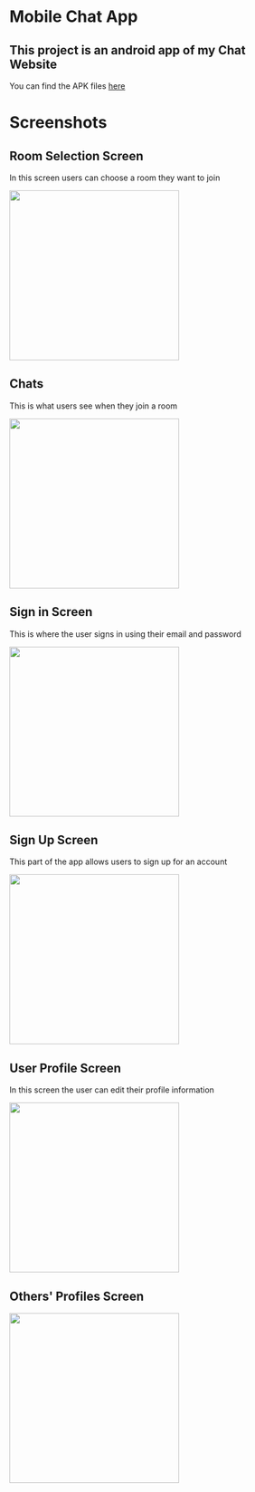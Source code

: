# Mobile Chat App

## This project is an android app of my Chat Website        

[apks]: https://github.com/melosshabi/mobile-chat-app/releases/tag/APKs5

You can find the APK files [here][apks]

# Screenshots

## Room Selection Screen
In this screen users can choose a room they want to join

<img src="https://i.ibb.co/3MZdP9g/selec`t-Room.jpg" width="300"/>

## Chats
This is what users see when they join a room
<!-- ![HomeScreen](https://i.ibb.co/10d5dM6/home.jpg) -->
<img src="https://i.ibb.co/C7msjXL/chats.jpg" width="300"/>

## Sign in Screen
This is where the user signs in using their email and password
<!-- ![SignInScreen](https://i.ibb.co/zGvbHyQ/signin.jpg) -->
<img src="https://i.ibb.co/9qdZJY6/signIn.jpg" width="300"/>

## Sign Up Screen
This part of the app allows users to sign up for an account

<img src="https://i.ibb.co/qWPtz7j/signup.jpg" width="300"/>

## User Profile Screen
In this screen the user can edit their profile information
<!-- ![ProfileScreen](https://i.ibb.co/QmwYJng/profile.jpg) -->
<img src="https://i.ibb.co/RyxS5Mc/user-Profile.jpg" width="300"/>

## Others' Profiles Screen

<img src="https://i.ibb.co/FHJJFbn/others-Profile.jpg" width="300"/>
